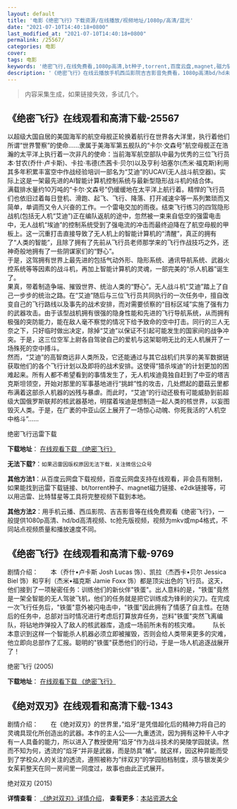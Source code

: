 ```yaml
---
layout: default
title: '电影《绝密飞行》下载资源/在线播放/视频地址/1080p/高清/蓝光'
date: "2021-07-10T14:40:18+0800"
last_modified_at: "2021-07-10T14:40:18+0800"
permalink: /25567/
categories: 电影
cover:
tags: 电影
keywords: '绝密飞行,在线免费看,1080p高清,bt种子,torrent,百度云盘,magnet,磁力链,迅雷下载资源'
description: '《绝密飞行》在线云播放手机西瓜影院吉吉影音免费看，1080p高清bd/hd未删减完整版和tc抢先枪版，mkv/mp4格式，附带bt/torrent种子、magnet/磁力链、百度云盘、网盘资源迅雷下载链接'
---
```


>内容采集生成，如果链接失效，多试几个。


## 《绝密飞行》在线观看和高清下载-25567

以超级大国自居的美国海军的航空母舰正轮换着航行在世界各大洋里，执行着他们所谓&ldquo;世界警察”的使命&hellip;…隶属于美海军第五舰队的&ldquo;卡尔·文森号&rdquo;航空母舰正在浩瀚的太平洋上执行着一次非凡的使命：当前海军航空部队中最为优秀的三位飞行员本&middot;甘农(乔什·卢卡斯)、卡拉&middot;韦德(杰茜卡&middot;贝尔)以及亨利·珀塞尔(杰米·福克斯)利用其多年积累丰富空中作战经验培训一部名为&ldquo;艾迪”的UCAV(无人战斗航空器)。实际上这是一架最先进的AI智能计算机控制系统与最新型隐形战斗机的结合体。<br />满载排水量约10万吨的&ldquo;卡尔·文森号&rdquo;仍缓缓地在太平洋上航行着。精悍的飞行员们也依旧过着每日登机、滑跑、起飞、飞行、降落、打开减速伞等一系列繁琐而又简单，单调而又令人兴奋的工作。一个雷电交加的雨夜。结束飞行练习的四驾隐形战机(包括无人机&ldquo;艾迪”)正在编队返航的途中，忽然被一束来自低空的强雷电击中，无人战机“埃迪”的控制系统受到了强电流的冲击而最终迫降在了航空母舰的甲板上。这一沉重打击直接导致了无人机上的智能计算机的“清醒”，真正的拥有了&ldquo;人类的智能&rdquo;，且除了拥有了先前从飞行员老师那学来的飞行作战技巧之外，还神奇般地拥有了一些阴谋家们的“野心”。<br />于是，这驾拥有世界上最先进的包括气动外形、隐形系统、通讯导航系统、武器火控系统等等因素的战斗机，再加上智能计算机的灵魂，一部完美的“杀人机器&rdquo;诞生了。<br />果真，带着制造争端、摧毁世界、统治人类的“野心”。无人战斗机“艾迪”踏上了自己一步步的统治之路。在“艾迪”随后与三位飞行员共同执行的一次任务中，擅自改变自己的飞行路线以及事先的战术安排，而对需要侦察的“目标区域”实施了强有力的武器攻击。由于该型战机拥有很强的隐身性能和先进的飞行导航系统，从而拥有极强的突防能力，能在敌人毫不察觉的情况下给予致命的空中打击。同行的三人无奈之下，只好临时做出决定，除掉“艾迪”以保证不引起可能发生的国家间的战争冲突。于是，这三位空军上尉各自驾驶自己的爱机与这架聪明无比的无人机展开了一场殊死的空中搏斗。<br />然而，“艾迪”的高智商远非人类所及，它还能通过与其它战机们共享的美军数据链获取他们的各个飞行计划以及即将的战术安排。这使得“猎杀埃迪”的计划更加的困难起来。所有人都不希望看到的事情发生了，无人机埃迪竟独自赶到了中亚的塔吉克斯坦领空，开始对那里的军事基地进行&ldquo;挑衅”性的攻击，几处燃起的蘑菇云里都布满着这部杀人机器的凶残与暴虐。而此时，“艾迪”的行动还极有可能威胁到前超级大国俄罗斯联邦的核武器基地，明摆着埃迪是想制造一起人类的核世界，以妄图毁灭人类。于是，在广袤的中亚山区上展开了一场惊心动魄、你死我活的“人机空中格斗”……


绝密飞行迅雷下载

**下载地址**： [在线观看下载 《绝密飞行》](https://www.993dy.com//vod-detail-id-19660.html) 


**无法下载?**：`如果迅雷因版权原因无法下载，关注微信公众号 `

**其他方法1**：从百度云网盘下载视频，百度云网盘支持在线观看，非会员有限制，如果能找到迅雷下载链接、bt/torrent种子、magnet磁力链接、e2dk链接等，可以用迅雷、比特彗星等工具将完整视频下载到本地。

**其他方法2**：用手机云播、西瓜影院、吉吉影音等在线免费观看《绝密飞行》，一般提供1080p高清、hd/bd高清视频、tc抢先版视频，视频为mkv或mp4格式，不同站点视频质量和播放速度不同。


## 《绝密飞行》在线观看和高清下载-9769

剧情介绍：　　本（乔什•卢卡斯 Josh Lucas 饰）、凯拉（杰西卡•贝尔 Jessica Biel 饰）和亨利（杰米•福克斯 Jamie Foxx 饰）都是顶尖出色的飞行员。这天，他们接到了一项秘密任务：训练他们的新伙伴"铁蛋"。出人意料的是，"铁蛋"竟然是一架全智能的无人驾驶飞机，他们的任务就是把它训练成为锋利的尖刀。在完成一次飞行任务后，"铁蛋"意外被闪电击中，"铁蛋"因此拥有了情感了自主性。在随后的任务中，总部对当时情况进行考虑后打算放弃任务，岂料"铁蛋"突然飞离编队，将钻地炸弹投入了敌人的核武器库，造成一场前所未有的核灾难。 　　队长本意识到这样一个智能杀人机器必须立即被摧毁，否则会给人类带来更多的灾难，他立即向总部作了汇报。聪明的"铁蛋"获悉他们的行动，于是一场人机追逐战展开了！


绝密飞行 (2005)

**下载地址**： [在线观看下载 《绝密飞行》](https://www.btbtdy.me/btdy/dy9046.html) 


## 《绝对双刃》在线观看和高清下载-1343

剧情介绍：　　在《绝对双刃》的世界里，”焰牙“是凭借超化后的精神力将自己的灵魂具现化所创造出的武器。本作的主人公——九重透流，因为拥有这种千人中才有一人具备的能力，所以进入了教授使用”焰牙“作为战斗技术的昊陵学园就读。然而不知为何，透流的”焰牙“并非是武器，而是防具”楯“。就这样，因这种异能而受到了学校众人的关注的透流，遵照被称为”绊双刃“的学园拍档制度，须与银发美少女茱莉整天在同一房间里一同度过，故事也由此正式展开。


绝对双刃 (2015)

**详情查看**： [《绝对双刃》详情介绍](/movie/1343/)， **查看更多**：[本站资源大全](/movie/t/all/)


